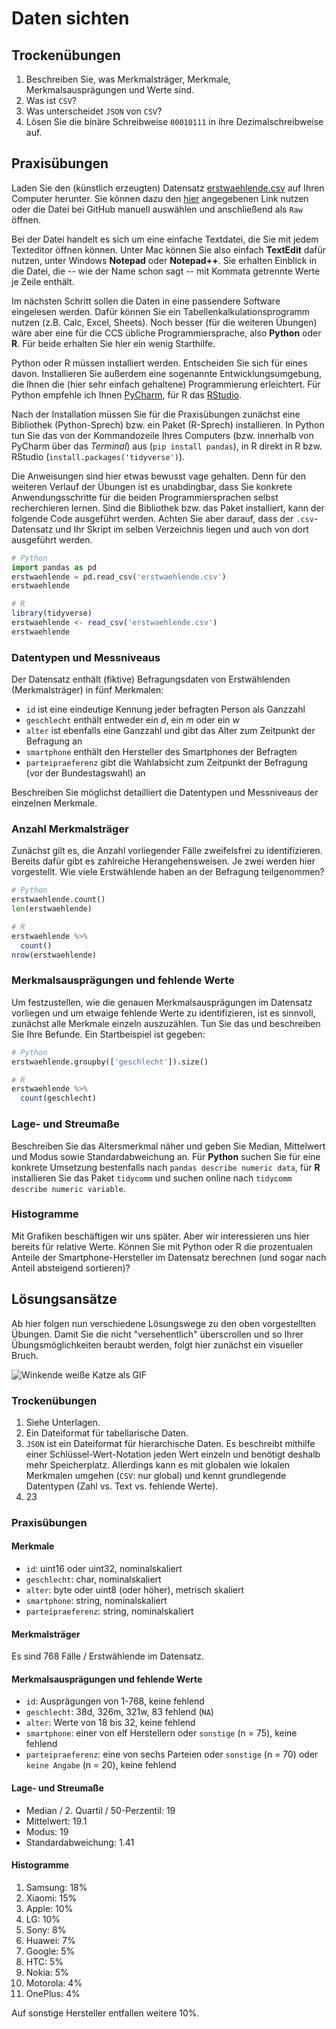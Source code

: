 # Daten sichten

## Trockenübungen

1. Beschreiben Sie, was Merkmalsträger, Merkmale, Merkmalsausprägungen und Werte sind.
1. Was ist `CSV`?
1. Was unterscheidet `JSON` von `CSV`?
1. Lösen Sie die binäre Schreibweise `00010111` in ihre Dezimalschreibweise auf.

## Praxisübungen

Laden Sie den (künstlich erzeugten) Datensatz [erstwaehlende.csv](https://raw.githubusercontent.com/datenfruehstueck/ccs/main/02_Daten-sichten/erstwaehlende.csv) auf Ihren Computer herunter. Sie können dazu den [hier](https://raw.githubusercontent.com/datenfruehstueck/ccs/main/02_Daten-sichten/erstwaehlende.csv) angegebenen Link nutzen oder die Datei bei GitHub manuell auswählen und anschließend als `Raw` öffnen. 

Bei der Datei handelt es sich um eine einfache Textdatei, die Sie mit jedem Texteditor öffnen können. Unter Mac können Sie also einfach **TextEdit** dafür nutzen, unter Windows **Notepad** oder **Notepad++**. Sie erhalten Einblick in die Datei, die -- wie der Name schon sagt -- mit Kommata getrennte Werte je Zeile enthält. 

Im nächsten Schritt sollen die Daten in eine passendere Software eingelesen werden. Dafür können Sie ein Tabellenkalkulationsprogramm nutzen (z.B. Calc, Excel, Sheets). Noch besser (für die weiteren Übungen) wäre aber eine für die CCS übliche Programmiersprache, also **Python** oder **R**. Für beide erhalten Sie hier ein wenig Starthilfe. 

Python oder R müssen installiert werden. Entscheiden Sie sich für eines davon. Installieren Sie außerdem eine sogenannte Entwicklungsumgebung, die Ihnen die (hier sehr einfach gehaltene) Programmierung erleichtert. Für Python empfehle ich Ihnen [PyCharm](https://www.jetbrains.com/pycharm/), für R das [RStudio](https://www.rstudio.com/). 

Nach der Installation müssen Sie für die Praxisübungen zunächst eine Bibliothek (Python-Sprech) bzw. ein Paket (R-Sprech) installieren. In Python tun Sie das von der Kommandozeile Ihres Computers (bzw. innerhalb von PyCharm über das *Terminal*) aus (`pip install pandas`), in R direkt in R bzw. RStudio (`install.packages('tidyverse')`). 

Die Anweisungen sind hier etwas bewusst vage gehalten. Denn für den weiteren Verlauf der Übungen ist es unabdingbar, dass Sie konkrete Anwendungsschritte für die beiden Programmiersprachen selbst recherchieren lernen. Sind die Bibliothek bzw. das Paket installiert, kann der folgende Code ausgeführt werden. Achten Sie aber darauf, dass der `.csv`-Datensatz und Ihr Skript im selben Verzeichnis liegen und auch von dort ausgeführt werden. 

```python
# Python
import pandas as pd
erstwaehlende = pd.read_csv('erstwaehlende.csv')
erstwaehlende
```

```r
# R
library(tidyverse)
erstwaehlende <- read_csv('erstwaehlende.csv')
erstwaehlende
```

### Datentypen und Messniveaus

Der Datensatz enthält (fiktive) Befragungsdaten von Erstwählenden (Merkmalsträger) in fünf Merkmalen:

- `id` ist eine eindeutige Kennung jeder befragten Person als Ganzzahl
- `geschlecht` enthält entweder ein *d*, ein *m* oder ein *w*
- `alter` ist ebenfalls eine Ganzzahl und gibt das Alter zum Zeitpunkt der Befragung an
- `smartphone` enthält den Hersteller des Smartphones der Befragten
- `parteipraeferenz` gibt die Wahlabsicht zum Zeitpunkt der Befragung (vor der Bundestagswahl) an

Beschreiben Sie möglichst detailliert die Datentypen und Messniveaus der einzelnen Merkmale.

### Anzahl Merkmalsträger

Zunächst gilt es, die Anzahl vorliegender Fälle zweifelsfrei zu identifizieren. Bereits dafür gibt es zahlreiche Herangehensweisen. Je zwei werden hier vorgestellt. Wie viele Erstwählende haben an der Befragung teilgenommen?

```python
# Python
erstwaehlende.count()
len(erstwaehlende)
```

```r
# R
erstwaehlende %>%
  count()
nrow(erstwaehlende)
```

### Merkmalsausprägungen und fehlende Werte

Um festzustellen, wie die genauen Merkmalsausprägungen im Datensatz vorliegen und um etwaige fehlende Werte zu identifizieren, ist es sinnvoll, zunächst alle Merkmale einzeln auszuzählen. Tun Sie das und beschreiben Sie Ihre Befunde. Ein Startbeispiel ist gegeben:

```python
# Python
erstwaehlende.groupby(['geschlecht']).size()
```

```r
# R
erstwaehlende %>%
  count(geschlecht)
```

### Lage- und Streumaße

Beschreiben Sie das Altersmerkmal näher und geben Sie Median, Mittelwert und Modus sowie Standardabweichung an. Für **Python** suchen Sie für eine konkrete Umsetzung bestenfalls nach `pandas describe numeric data`, für **R** installieren Sie das Paket `tidycomm` und suchen online nach `tidycomm describe numeric variable`.

### Histogramme

Mit Grafiken beschäftigen wir uns später. Aber wir interessieren uns hier bereits für relative Werte. Können Sie mit Python oder R die prozentualen Anteile der Smartphone-Hersteller im Datensatz berechnen (und sogar nach Anteil absteigend sortieren)?


## Lösungsansätze

Ab hier folgen nun verschiedene Lösungswege zu den oben vorgestellten Übungen. Damit Sie die nicht "versehentlich" überscrollen und so Ihrer Übungsmöglichkeiten beraubt werden, folgt hier zunächst ein visueller Bruch.

![Winkende weiße Katze als GIF](https://media.giphy.com/media/vFKqnCdLPNOKc/giphy.gif)

### Trockenübungen

1. Siehe Unterlagen.
1. Ein Dateiformat für tabellarische Daten.
1. `JSON` ist ein Dateiformat für hierarchische Daten. Es beschreibt mithilfe einer Schlüssel-Wert-Notation jeden Wert einzeln und benötigt deshalb mehr Speicherplatz. Allerdings kann es mit globalen wie lokalen Merkmalen umgehen (`CSV`: nur global) und kennt grundlegende Datentypen (Zahl vs. Text vs. fehlende Werte).
1. 23

### Praxisübungen

#### Merkmale

- `id`: uint16 oder uint32, nominalskaliert
- `geschlecht`: char, nominalskaliert
- `alter`: byte oder uint8 (oder höher), metrisch skaliert
- `smartphone`: string, nominalskaliert
- `parteipraeferenz`: string, nominalskaliert

#### Merkmalsträger

Es sind 768 Fälle / Erstwählende im Datensatz.

#### Merkmalsausprägungen und fehlende Werte

- `id`: Ausprägungen von 1-768, keine fehlend
- `geschlecht`: 38d, 326m, 321w, 83 fehlend (`NA`)
- `alter`: Werte von 18 bis 32, keine fehlend
- `smartphone`: einer von elf Herstellern oder `sonstige` (n = 75), keine fehlend
- `parteipraeferenz`: eine von sechs Parteien oder `sonstige` (n = 70) oder `keine Angabe` (n = 20), keine fehlend

#### Lage- und Streumaße

- Median / 2. Quartil / 50-Perzentil: 19
- Mittelwert: 19.1
- Modus: 19
- Standardabweichung: 1.41

#### Histogramme

1. Samsung: 18%
1. Xiaomi: 15%
1. Apple: 10%
1. LG: 10%
1. Sony: 8%
1. Huawei: 7%
1. Google: 5%
1. HTC: 5%
1. Nokia: 5%
1. Motorola: 4%
1. OnePlus: 4%

Auf sonstige Hersteller entfallen weitere 10%.
